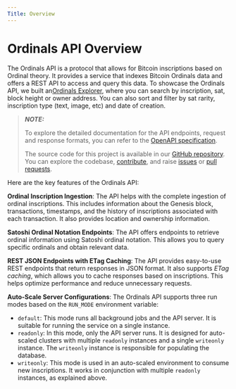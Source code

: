 ```yaml
---
Title: Overview
---
```


# Ordinals API Overview

The Ordinals API is a protocol that allows for Bitcoin inscriptions based on Ordinal theory. It provides a service that indexes Bitcoin Ordinals data and offers a REST API to access and query this data. To showcase the Ordinals API, we built an[Ordinals Explorer](https://ordinals.hiro.so/), where you can search by inscription, sat, block height or owner address. You can also sort and filter by sat rarity, inscription type (text, image, etc) and date of creation.

> **_NOTE:_**
>
> To explore the detailed documentation for the API endpoints, request and response formats, you can refer to the [OpenAPI specification](https://docs.hiro.so/ordinals).
>
> The source code for this project is available in our [GitHub repository](https://github.com/hirosystems/ordinals-api). You can explore the codebase, [contribute](https://docs.hiro.so/contributors-guide), and raise [issues](https://github.com/hirosystems/ordinals-api/issues) or [pull requests](https://github.com/hirosystems/ordinals-api/pulls).

Here are the key features of the Ordinals API:

**Ordinal Inscription Ingestion**: The API helps with the complete ingestion of ordinal inscriptions. This includes information about the Genesis block, transactions, timestamps, and the history of inscriptions associated with each transaction. It also provides location and ownership information.

**Satoshi Ordinal Notation Endpoints**: The API offers endpoints to retrieve ordinal information using Satoshi ordinal notation. This allows you to query specific ordinals and obtain relevant data.

**REST JSON Endpoints with ETag Caching**: The API provides easy-to-use REST endpoints that return responses in JSON format. It also supports *ETag caching*, which allows you to cache responses based on inscriptions. This helps optimize performance and reduce unnecessary requests.

**Auto-Scale Server Configurations**: The Ordinals API supports three run modes based on the `RUN_MODE` environment variable:

- `default`: This mode runs all background jobs and the API server. It is suitable for running the service on a single instance.
- `readonly`: In this mode, only the API server runs. It is designed for auto-scaled clusters with multiple `readonly` instances and a single `writeonly` instance. The `writeonly` instance is responsible for populating the database.
- `writeonly`: This mode is used in an auto-scaled environment to consume new inscriptions. It works in conjunction with multiple `readonly` instances, as explained above.
